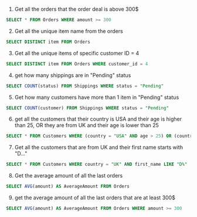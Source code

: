 
1) Get all the orders that the order deal is above 300$
```sql
SELECT * FROM Orders WHERE amount >= 300
```
2) Get all the unique item name from the orders
```sql
SELECT DISTINCT item FROM Orders
```
3) Get all the unique items of specific customer ID = 4
```sql
SELECT DISTINCT item FROM Orders WHERE customer_id = 4
```
4) get how many shippings are in "Pending" status
```sql
SELECT COUNT(status) FROM Shippings WHERE status = "Pending"
```
5) Get how many customers have more than 1 item in "Pending" status
```sql
SELECT COUNT(customer) FROM Shippings WHERE status = "Pending"
```
6) get all the customers that their country is USA and their age is higher than 25, OR they are from UK and their age is lower than 25
```sql
SELECT * FROM Customers WHERE (country = "USA" AND age > 25) OR (country = "UK" AND age < 25)
```
7) Get all the customers that are from UK and their first name starts with "D..."
```sql
SELECT * FROM Customers WHERE country = "UK" AND first_name LIKE "D%"
```
8) Get the average amount of all the last orders
```sql
SELECT AVG(amount) AS AverageAmount FROM Orders
```
9) get the average amount of all the last orders that are at least 300$
```sql
SELECT AVG(amount) AS AverageAmount FROM Orders WHERE amount >= 300
```